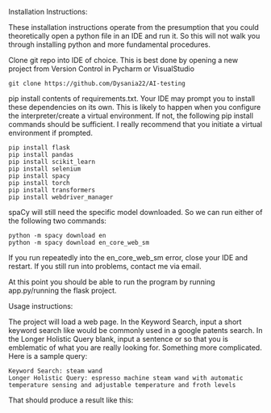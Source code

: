 Installation Instructions:

These installation instructions operate from the presumption that you could theoretically open a python file in an IDE and run it. So this will not walk you through installing python and more fundamental procedures.

Clone git repo into IDE of choice. This is best done by opening a new project from Version Control in Pycharm or VisualStudio

    git clone https://github.com/Dysania22/AI-testing

pip install contents of requirements.txt. 
Your IDE may prompt you to install these dependencies on its own. 
This is likely to happen when you configure the interpreter/create a virtual environment. 
If not, the following pip install commands should be sufficient. 
I really recommend that you initiate a virtual environment if prompted.

    pip install flask
    pip install pandas
    pip install scikit_learn
    pip install selenium
    pip install spacy
    pip install torch
    pip install transformers
    pip install webdriver_manager

spaCy will still need the specific model downloaded.
So we can run either of the following two commands:

    python -m spacy download en 
    python -m spacy download en_core_web_sm

If you run repeatedly into the en_core_web_sm error, close your IDE and restart.
If you still run into problems, contact me via email. 

At this point you should be able to run the program by running app.py/running the flask project. 

Usage instructions:

The project will load a web page. 
In the Keyword Search, input a short keyword search like would be commonly used in a google patents search.
In the Longer Holistic Query blank, input a sentence or so that you is emblematic of what you are really looking for. 
Something more complicated.
Here is a sample query:

    Keyword Search: steam wand
    Longer Holistic Query: espresso machine steam wand with automatic temperature sensing and adjustable temperature and froth levels

That should produce a result like this:

